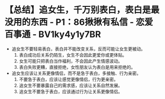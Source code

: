 # 【总结】追女生，千万别表白，表白是最没用的东西 - P1：86揪揪有私信 - 恋爱百事通 - BV1ky4y1y7BR

-   追女生不要轻易表白，表白并不能改变关系，反而可能让女生更被动。
    1.  表白成功后关系仍陌生，女生不会因此更爱你或更体贴。
    2.  女生可能只把表白当作福利，不会因此产生情感波动。
    3.  表白失败更糟，直接拒绝，女性朋友认为表白是用来拒绝的。
-   追女生应该让关系更像情侣，而不是急于表白，多接触、行为亲密。
    1.  不要急于表白，应该让感觉更像情侣，行为更亲密。
    2.  追女生不要暴露自己的需求感，应该让关系自然发展。
    3.  追女生不要急于表白，应该通过行为让关系更像情侣。